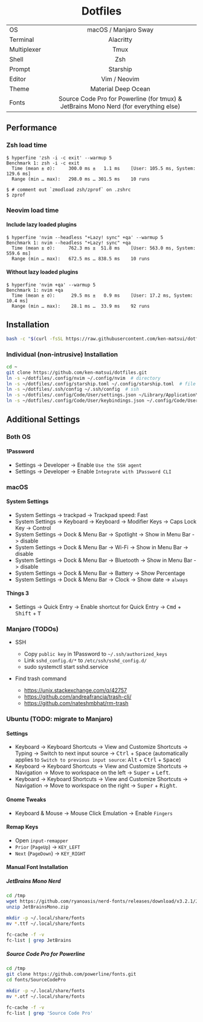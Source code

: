<div align="center">

# Dotfiles

|             |                                                                                       |
| ----------- | :-----------------------------------------------------------------------------------: |
| OS          | macOS / Manjaro Sway                                                                  |
| Terminal    | Alacritty                                                                             |
| Multiplexer | Tmux                                                                                  |
| Shell       | Zsh                                                                                   |
| Prompt      | Starship                                                                              |
| Editor      | Vim / Neovim                                                                          |
| Theme       | Material Deep Ocean                                                                   |
| Fonts       | Source Code Pro for Powerline (for tmux) & JetBrains Mono Nerd (for everything else)  |

</div>

## Performance

### Zsh load time

```console
$ hyperfine 'zsh -i -c exit' --warmup 5
Benchmark 1: zsh -i -c exit
  Time (mean ± σ):     300.0 ms ±   1.1 ms    [User: 105.5 ms, System: 129.6 ms]
  Range (min … max):   298.0 ms … 301.5 ms    10 runs
```

```console
$ # comment out `zmodload zsh/zprof` on .zshrc
$ zprof
```

### Neovim load time

#### Include lazy loaded plugins

```console
$ hyperfine 'nvim --headless "+Lazy! sync" +qa' --warmup 5
Benchmark 1: nvim --headless "+Lazy! sync" +qa
  Time (mean ± σ):     762.3 ms ±  51.8 ms    [User: 563.0 ms, System: 559.6 ms]
  Range (min … max):   672.5 ms … 838.5 ms    10 runs
```

#### Without lazy loaded plugins

```console
$ hyperfine 'nvim +qa' --warmup 5
Benchmark 1: nvim +qa
  Time (mean ± σ):      29.5 ms ±   0.9 ms    [User: 17.2 ms, System: 10.4 ms]
  Range (min … max):    28.1 ms …  33.9 ms    92 runs
```

## Installation

```sh
bash -c "$(curl -fsSL https://raw.githubusercontent.com/ken-matsui/dotfiles/main/install.sh)"
```

### Individual (non-intrusive) Installation

```sh
cd ~
git clone https://github.com/ken-matsui/dotfiles.git
ln -s ~/dotfiles/.config/nvim ~/.config/nvim  # directory
ln -s ~/dotfiles/.config/starship.toml ~/.config/starship.toml  # file
ln -s ~/dotfiles/.ssh/config ~/.ssh/config  # ssh
ln -s ~/dotfiles/.config/Code/User/settings.json ~/Library/Application\ Support/Code/User/settings.json  # VSCode on macOS
ln -s ~/dotfiles/.config/Code/User/keybindings.json ~/.config/Code/User/keybindings.json  # VSCode on Linux
```

## Additional Settings

### Both OS

#### 1Password

* Settings -> Developer -> Enable `Use the SSH agent`
* Settings -> Developer -> Enable `Integrate with 1Password CLI`

### macOS

#### System Settings

* System Settings -> trackpad -> Trackpad speed: Fast
* System Settings -> Keyboard -> Keyboard -> Modifier Keys -> Caps Lock Key -> Control
* System Settings -> Dock & Menu Bar -> Spotlight -> Show in Menu Bar -> disable
* System Settings -> Dock & Menu Bar -> Wi-Fi -> Show in Menu Bar -> disable
* System Settings -> Dock & Menu Bar -> Bluetooth -> Show in Menu Bar -> disable
* System Settings -> Dock & Menu Bar -> Battery -> Show Percentage
* System Settings -> Dock & Menu Bar -> Clock -> Show date -> `always`

#### Things 3

* Settings -> Quick Entry -> Enable shortcut for Quick Entry -> <kbd>Cmd</kbd> + <kbd>Shift</kbd> + <kbd>T</kbd>

### Manjaro (TODOs)

* SSH
  * Copy `public key` in 1Password to `~/.ssh/authorized_keys`
  * Link `sshd_config.d/*` to `/etc/ssh/sshd_config.d/`
  * sudo systemctl start sshd.service

* Find trash command
  * https://unix.stackexchange.com/q/42757
  * https://github.com/andreafrancia/trash-cli/
  * https://github.com/nateshmbhat/rm-trash

### Ubuntu (TODO: migrate to Manjaro)

#### Settings

* Keyboard -> Keyboard Shortcuts -> View and Customize Shortcuts -> Typing -> Switch to next input source -> <kbd>Ctrl</kbd> + <kbd>Space</kbd> (automatically applies to `Switch to previous input source`: <kbd>Alt</kbd> + <kbd>Ctrl</kbd> + <kbd>Space</kbd>)
* Keyboard -> Keyboard Shortcuts -> View and Customize Shortcuts -> Navigation -> Move to workspace on the left -> <kbd>Super</kbd> + <kbd>Left</kbd>.
* Keyboard -> Keyboard Shortcuts -> View and Customize Shortcuts -> Navigation -> Move to workspace on the right -> <kbd>Super</kbd> + <kbd>Right</kbd>.

#### Gnome Tweaks

* Keyboard & Mouse -> Mouse Click Emulation -> Enable `Fingers`

#### Remap Keys

* Open `input-remapper`
* `Prior` (`PageUp`) -> `KEY_LEFT`
* `Next` (`PageDown`) -> `KEY_RIGHT`

#### Manual Font Installation

##### JetBrains Mono Nerd

```sh
cd /tmp
wget https://github.com/ryanoasis/nerd-fonts/releases/download/v3.2.1/JetBrainsMono.zip
unzip JetBrainsMono.zip

mkdir -p ~/.local/share/fonts
mv *.ttf ~/.local/share/fonts

fc-cache -f -v
fc-list | grep JetBrains
```

##### Source Code Pro for Powerline

```sh
cd /tmp
git clone https://github.com/powerline/fonts.git
cd fonts/SourceCodePro

mkdir -p ~/.local/share/fonts
mv *.otf ~/.local/share/fonts

fc-cache -f -v
fc-list | grep 'Source Code Pro'
```
